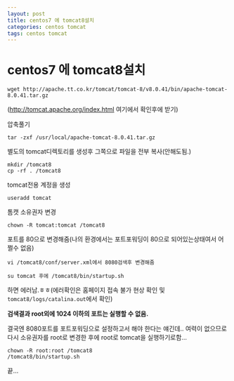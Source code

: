 ```yaml
---
layout: post
title: centos7 에 tomcat8설치
categories: centos tomcat
tags: centos tomcat
---
```


# centos7 에 tomcat8설치



```shell
wget http://apache.tt.co.kr/tomcat/tomcat-8/v8.0.41/bin/apache-tomcat-8.0.41.tar.gz
```
(http://tomcat.apache.org/index.html 여기에서 확인후에 받기)

압축풀기
```shell
tar -zxf /usr/local/apache-tomcat-8.0.41.tar.gz
```

별도의 tomcat디렉토리를 생성후 그쪽으로 파일을 전부 복사(안해도됨.)
```shell
mkdir /tomcat8
cp -rf . /tomcat8
```

tomcat전용 계정을 생성
```shell
useradd tomcat
```

톰캣 소유권자 변경
```shell
chown -R tomcat:tomcat /tomcat8
```

포트를 80으로 변경해줌(나의 환경에서는 포트포워딩이 80으로 되어있는상태여서 어쩔수 없음)
```shell
vi /tomcat8/conf/server.xml에서 8080검색후 변경해줌

su tomcat 후에 /tomcat8/bin/startup.sh
```

하면 에러남.ㅎㅎ(에러확인은 홈페이지 접속 불가 현상 확인 및 `tomcat8/logs/catalina.out`에서 확인)

**검색결과 root외에 1024 이하의 포트는 실행할 수 없음.**

결국엔 8080포트를 포트포워딩으로 설정하고서 해야 한다는 얘긴데.. 여력이 없으므로 다시 소유권자를 root로 변경한 후에 root로 tomcat을 실행하기로함…

```shell
chown -R root:root /tomcat8
/tomcat8/bin/startup.sh
```

끝…
